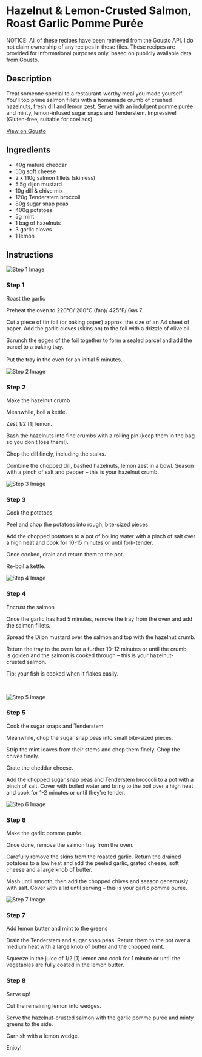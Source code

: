 # Hazelnut & Lemon-Crusted Salmon, Roast Garlic Pomme Purée

NOTICE: All of these recipes have been retrieved from the Gousto API. I do not claim ownership of any recipes in these files. These recipes are provided for informational purposes only, based on publicly available data from Gousto.

## Description

Treat someone special to a restaurant-worthy meal you made yourself. You’ll top prime salmon fillets with a homemade crumb of crushed hazelnuts, fresh dill and lemon zest. Serve with an indulgent pomme purée and minty, lemon-infused sugar snaps and Tenderstem. Impressive! (Gluten-free, suitable for coeliacs).

[View on Gousto](https://www.gousto.co.uk/recipes/cookbook/hazelnut-lemon-crusted-salmon-roast-garlic-pomme-puree)

## Ingredients

- 40g mature cheddar 
- 50g soft cheese
- 2 x 110g salmon fillets (skinless)
- 5.5g dijon mustard
- 10g dill & chive mix 
- 120g Tenderstem broccoli
- 80g sugar snap peas
- 400g potatoes
- 5g mint
- 1 bag of hazelnuts
- 3 garlic cloves
- 1 lemon

## Instructions

![Step 1 Image](https://production-media.gousto.co.uk/cms/recipe-step-image/1465.-step-1-x200.jpg)

### Step 1

Roast the garlic 


Preheat the oven to 220&deg;C/ 200&deg;C (fan)/ 425&deg;F/ Gas 7.


Cut a piece of tin foil (or baking paper) approx. the size of an A4 sheet of paper. Add the garlic cloves (skins on) to the foil with a drizzle of olive oil.


Scrunch the edges of the foil together to form a sealed parcel and add the parcel to a baking tray.<br /><br />Put the tray in the oven for an initial 5 minutes.

![Step 2 Image](https://production-media.gousto.co.uk/cms/recipe-step-image/1465.-step-2-x200.jpg)

### Step 2

Make the hazelnut crumb


Meanwhile, boil a kettle.


Zest 1/2 <span class="text-danger">[1]</span> lemon.


Bash the hazelnuts&nbsp;into fine crumbs with a rolling pin (keep them in the bag so you don't lose them!).


Chop the dill finely, including the stalks.


Combine the&nbsp;chopped dill, bashed hazelnuts, lemon zest&nbsp;in a bowl. Season with a pinch of salt and pepper&nbsp;&ndash; this is your hazelnut&nbsp;crumb.

![Step 3 Image](https://production-media.gousto.co.uk/cms/recipe-step-image/1465.-step-3-x200.jpg)

### Step 3

Cook the potatoes 


Peel and chop the potatoes into rough, bite-sized pieces.


Add the chopped potatoes to a pot of boiling water with a pinch of salt over a high heat and cook for 10-15 minutes or until fork-tender.


Once cooked, drain and return them to the pot.


Re-boil a kettle.

![Step 4 Image](https://production-media.gousto.co.uk/cms/recipe-step-image/1465.-step-4-x200.jpg)

### Step 4

Encrust the salmon


Once the garlic has had 5 minutes, remove the tray from the oven and add the salmon fillets.


Spread the Dijon mustard over the salmon and top with the&nbsp;hazelnut crumb.


Return&nbsp;the tray to the oven for a further 10-12 minutes or until the crumb is&nbsp;golden and the salmon is cooked through &ndash; this is your hazelnut-crusted&nbsp;salmon.


Tip: your fish is cooked when it flakes easily.


&nbsp;

![Step 5 Image](https://production-media.gousto.co.uk/cms/recipe-step-image/1465.-step-5-x200.jpg)

### Step 5

Cook the sugar snaps and Tenderstem


Meanwhile, chop the sugar snap peas into small bite-sized pieces.


Strip the mint leaves from their stems and chop them finely. Chop the chives finely.


Grate the cheddar cheese.


Add the chopped sugar snap peas&nbsp;and&nbsp;Tenderstem broccoli&nbsp;to a pot with a pinch of salt. Cover with boiled water and&nbsp;bring to the boil over a high heat and cook for 1-2 minutes or until they're tender.

![Step 6 Image](https://production-media.gousto.co.uk/cms/recipe-step-image/1465.-step-6-x200.jpg)

### Step 6

Make the garlic pomme pur&eacute;e


Once done, remove<span class="text-highlight"> the salmon</span> tray from the oven.


Carefully remove the skins from the&nbsp;roasted garlic. Return the drained potatoes to a low heat and add&nbsp;the peeled&nbsp;garlic, grated&nbsp;cheese,&nbsp;soft cheese and a large knob of butter.


Mash until smooth, then add the chopped chives and season generously with salt. Cover with a lid until serving &ndash; this is your garlic pomme pur&eacute;e.

![Step 7 Image](https://production-media.gousto.co.uk/cms/recipe-step-image/1465.-step-7-x200.jpg)

### Step 7

Add lemon butter and mint to the greens


Drain the Tenderstem and sugar snap peas. Return them to the pot over a medium heat with a large knob of butter and the chopped mint.


Squeeze in the juice of 1/2 <span class="text-danger">[1]</span> lemon and cook for 1 minute or until the vegetables are fully coated in the lemon butter.

### Step 8

Serve up!


Cut the remaining lemon into wedges.


Serve the hazelnut-crusted salmon with the garlic pomme pur&eacute;e and minty greens to the side.&nbsp;


Garnish with a lemon wedge.


Enjoy!

